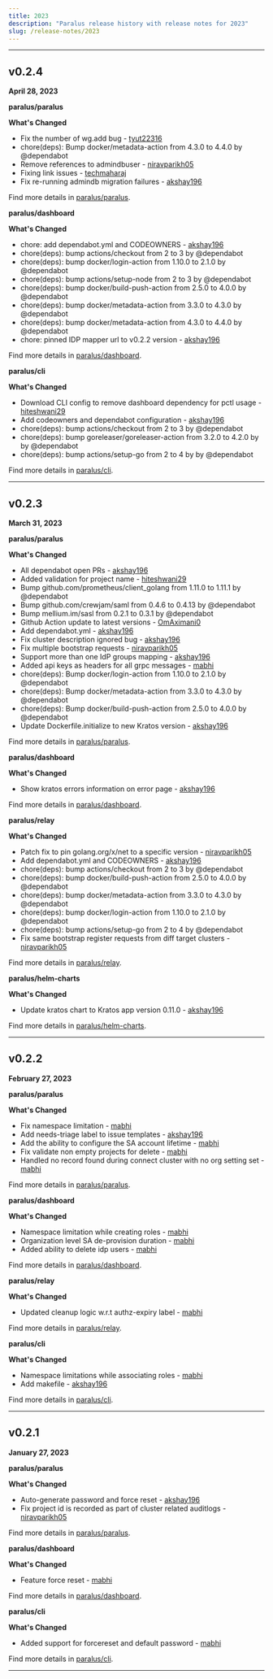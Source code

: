 ```yaml
---
title: 2023
description: "Paralus release history with release notes for 2023"
slug: /release-notes/2023
---
```


---
## v0.2.4

**April 28, 2023**

**paralus/paralus**

**What's Changed**

- Fix the number of wg.add bug - [tyut22316](https://github.com/tyut22316)
- chore(deps): Bump docker/metadata-action from 4.3.0 to 4.4.0 by @dependabot
- Remove references to admindbuser - [niravparikh05](https://github.com/niravparikh05)
- Fixing link issues - [techmaharaj](https://github.com/techmaharaj)
- Fix re-running admindb migration failures - [akshay196](https://github.com/akshay196)

Find more details in [paralus/paralus](https://github.com/paralus/paralus/compare/v0.2.2...v0.2.3).

**paralus/dashboard**

**What's Changed**

- chore: add dependabot.yml and CODEOWNERS - [akshay196](https://github.com/akshay196)
- chore(deps): bump actions/checkout from 2 to 3 by @dependabot
- chore(deps): bump docker/login-action from 1.10.0 to 2.1.0 by @dependabot
- chore(deps): bump actions/setup-node from 2 to 3 by @dependabot
- chore(deps): bump docker/build-push-action from 2.5.0 to 4.0.0 by @dependabot
- chore(deps): bump docker/metadata-action from 3.3.0 to 4.3.0 by @dependabot
- chore(deps): bump docker/metadata-action from 4.3.0 to 4.4.0 by @dependabot
- chore: pinned IDP mapper url to v0.2.2 version - [akshay196](https://github.com/akshay196)

Find more details in [paralus/dashboard](https://github.com/paralus/dashboard/compare/v0.1.9...v0.2.0).

**paralus/cli**

**What's Changed**

- Download CLI config to remove dashboard dependency for pctl usage - [hiteshwani29](https://github.com/hiteshwani29)
- Add codeowners and dependabot configuration - [akshay196](https://github.com/akshay196)
- chore(deps): bump actions/checkout from 2 to 3 by @dependabot
- chore(deps): bump goreleaser/goreleaser-action from 3.2.0 to 4.2.0 by by @dependabot
- chore(deps): bump actions/setup-go from 2 to 4 by by @dependabot

Find more details in [paralus/cli](https://github.com/paralus/cli/compare/v0.1.3...v0.1.4).

---

## v0.2.3

**March 31, 2023**

**paralus/paralus**

**What's Changed**

- All dependabot open PRs - [akshay196](https://github.com/akshay196)
- Added validation for project name - [hiteshwani29](https://github.com/hiteshwani29)
- Bump github.com/prometheus/client_golang from 1.11.0 to 1.11.1 by @dependabot
- Bump github.com/crewjam/saml from 0.4.6 to 0.4.13 by @dependabot
- Bump mellium.im/sasl from 0.2.1 to 0.3.1 by @dependabot
- Github Action update to latest versions - [OmAximani0](https://github.com/OmAximani0)
- Add dependabot.yml - [akshay196](https://github.com/akshay196)
- Fix cluster description ignored bug - [akshay196](https://github.com/akshay196)
- Fix multiple bootstrap requests - [niravparikh05](https://github.com/niravparikh05)
- Support more than one IdP groups mapping - [akshay196](https://github.com/akshay196)
- Added api keys as headers for all grpc messages - [mabhi](https://github.com/mabhi)
- chore(deps): Bump docker/login-action from 1.10.0 to 2.1.0 by @dependabot
- chore(deps): Bump docker/metadata-action from 3.3.0 to 4.3.0 by @dependabot
- chore(deps): Bump docker/build-push-action from 2.5.0 to 4.0.0 by @dependabot
- Update Dockerfile.initialize to new Kratos version - [akshay196](https://github.com/akshay196)

Find more details in [paralus/paralus](https://github.com/paralus/paralus).

**paralus/dashboard**

**What's Changed**

- Show kratos errors information on error page - [akshay196](https://github.com/akshay196)

Find more details in [paralus/dashboard](https://github.com/paralus/dashboard).

**paralus/relay**

**What's Changed**

- Patch fix to pin golang.org/x/net to a specific version - [niravparikh05](https://github.com/niravparikh05)
- Add dependabot.yml and CODEOWNERS - [akshay196](https://github.com/akshay196)
- chore(deps): bump actions/checkout from 2 to 3 by @dependabot
- chore(deps): bump docker/build-push-action from 2.5.0 to 4.0.0 by @dependabot
- chore(deps): bump docker/metadata-action from 3.3.0 to 4.3.0 by @dependabot
- chore(deps): bump docker/login-action from 1.10.0 to 2.1.0 by @dependabot
- chore(deps): bump actions/setup-go from 2 to 4 by @dependabot
- Fix same bootstrap register requests from diff target clusters - [niravparikh05](https://github.com/niravparikh05)

Find more details in [paralus/relay](https://github.com/paralus/relay).

**paralus/helm-charts**

**What's Changed**

- Update kratos chart to Kratos app version 0.11.0 - [akshay196](https://github.com/akshay196)

Find more details in [paralus/helm-charts](https://github.com/paralus/helm-charts).

---

## v0.2.2

**February 27, 2023**

**paralus/paralus**

**What's Changed**

- Fix namespace limitation - [mabhi](https://github.com/mabhi)
- Add needs-triage label to issue templates - [akshay196](https://github.com/akshay196)
- Add the ability to configure the SA account lifetime - [mabhi](https://github.com/mabhi)
- Fix validate non empty projects for delete - [mabhi](https://github.com/mabhi)
- Handled no record found during connect cluster with no org setting set - [mabhi](https://github.com/mabhi)

Find more details in [paralus/paralus](https://github.com/paralus/paralus).

**paralus/dashboard**

**What's Changed**

- Namespace limitation while creating roles - [mabhi](https://github.com/mabhi)
- Organization level SA de-provision duration - [mabhi](https://github.com/mabhi)
- Added ability to delete idp users - [mabhi](https://github.com/mabhi)

Find more details in [paralus/dashboard](https://github.com/paralus/dashboard).

**paralus/relay**

**What's Changed**

- Updated cleanup logic w.r.t authz-expiry label - [mabhi](https://github.com/mabhi)

Find more details in [paralus/relay](https://github.com/paralus/relay).

**paralus/cli**

**What's Changed**

- Namespace limitations while associating roles - [mabhi](https://github.com/mabhi)
- Add makefile - [akshay196](https://github.com/akshay196)

Find more details in [paralus/cli](https://github.com/paralus/cli).

---

## v0.2.1

**January 27, 2023**

**paralus/paralus**

**What's Changed**

- Auto-generate password and force reset - [akshay196](https://github.com/akshay196)
- Fix project id is recorded as part of cluster related auditlogs - [niravparikh05](https://github.com/niravparikh05)

Find more details in [paralus/paralus](https://github.com/paralus/paralus).

**paralus/dashboard**

**What's Changed**

- Feature force reset - [mabhi](https://github.com/mabhi)

Find more details in [paralus/dashboard](https://github.com/paralus/dashboard).

**paralus/cli**

**What's Changed**

- Added support for forcereset and default password - [mabhi](https://github.com/mabhi)

Find more details in [paralus/cli](https://github.com/paralus/cli).

---